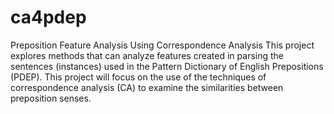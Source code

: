 # ca4pdep
Preposition Feature Analysis Using Correspondence Analysis
This project explores methods that can analyze features created in parsing the sentences (instances) used in the Pattern Dictionary of English Prepositions (PDEP). This project will focus on the use of the techniques of correspondence analysis (CA) to examine the similarities between preposition senses.
